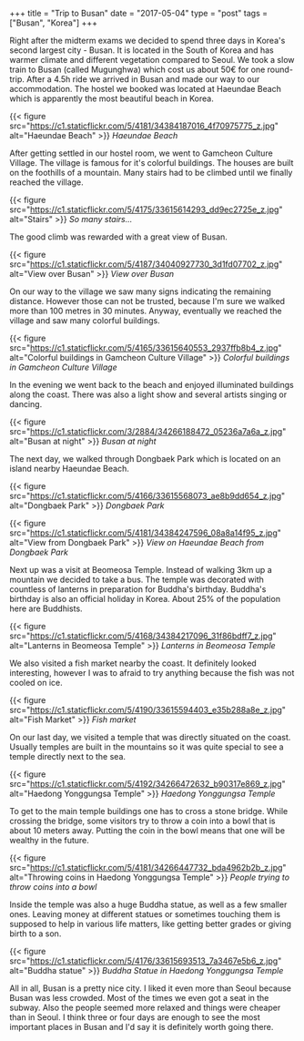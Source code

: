 +++
title = "Trip to Busan"
date = "2017-05-04"
type = "post"
tags = ["Busan", "Korea"]
+++

Right after the midterm exams we decided to spend three days in Korea's second largest city - Busan. It is located in the South of Korea and has warmer climate and different vegetation compared to Seoul. We took a slow train to Busan (called Mugunghwa) which cost us about 50€ for one round-trip. After a 4.5h ride we arrived in Busan and made our way to our accommodation. The hostel we booked was located at Haeundae Beach which is apparently the most beautiful beach in Korea.

{{< figure src="https://c1.staticflickr.com/5/4181/34384187016_4f70975775_z.jpg" alt="Haeundae Beach" >}}
*Haeundae Beach*

After getting settled in our hostel room, we went to Gamcheon Culture Village. The village is famous for it's colorful buildings. The houses are built on the foothills of a mountain. Many stairs had to be climbed until we finally reached the village.

{{< figure src="https://c1.staticflickr.com/5/4175/33615614293_dd9ec2725e_z.jpg" alt="Stairs" >}}
*So many stairs...*

The good climb was rewarded with a great view of Busan.

{{< figure src="https://c1.staticflickr.com/5/4187/34040927730_3d1fd07702_z.jpg" alt="View over Busan" >}}
*View over Busan*

On our way to the village we saw many signs indicating the remaining distance. However those can not be trusted, because I'm sure we walked more than 100 metres in 30 minutes. Anyway, eventually we reached the village and saw many colorful buildings.

{{< figure src="https://c1.staticflickr.com/5/4165/33615640553_2937ffb8b4_z.jpg" alt="Colorful buildings in Gamcheon Culture Village" >}}
*Colorful buildings in Gamcheon Culture Village*

In the evening we went back to the beach and enjoyed illuminated buildings along the coast. There was also a light show and several artists singing or dancing.

{{< figure src="https://c1.staticflickr.com/3/2884/34266188472_05236a7a6a_z.jpg" alt="Busan at night" >}}
*Busan at night*

The next day, we walked through Dongbaek Park which is located on an island nearby Haeundae Beach.

{{< figure src="https://c1.staticflickr.com/5/4166/33615568073_ae8b9dd654_z.jpg" alt="Dongbaek Park" >}}
*Dongbaek Park*

{{< figure src="https://c1.staticflickr.com/5/4181/34384247596_08a8a14f95_z.jpg" alt="View from Dongbaek Park" >}}
*View on Haeundae Beach from Dongbaek Park*

Next up was a visit at Beomeosa Temple. Instead of walking 3km up a mountain we decided to take a bus. The temple was decorated with countless of lanterns in preparation for Buddha's birthday. Buddha's birthday is also an official holiday in Korea. About 25% of the population here are Buddhists.

{{< figure src="https://c1.staticflickr.com/5/4168/34384217096_31f86bdff7_z.jpg" alt="Lanterns in Beomeosa Temple" >}}
*Lanterns in Beomeosa Temple*

We also visited a fish market nearby the coast. It definitely looked interesting, however I was to afraid to try anything because the fish was not cooled on ice.

{{< figure src="https://c1.staticflickr.com/5/4190/33615594403_e35b288a8e_z.jpg" alt="Fish Market" >}}
*Fish market*

On our last day, we visited a temple that was directly situated on the coast. Usually temples are built in the mountains so it was quite special to see a temple directly next to the sea.

{{< figure src="https://c1.staticflickr.com/5/4192/34266472632_b90317e869_z.jpg" alt="Haedong Yonggungsa Temple" >}}
*Haedong Yonggungsa Temple*

To get to the main temple buildings one has to cross a stone bridge. While crossing the bridge, some visitors try to throw a coin into a bowl that is about 10 meters away. Putting the coin in the bowl means that one will be wealthy in the future.

{{< figure src="https://c1.staticflickr.com/5/4181/34266447732_bda4962b2b_z.jpg" alt="Throwing coins in Haedong Yonggungsa Temple" >}}
*People trying to throw coins into a bowl*

Inside the temple was also a huge Buddha statue, as well as a few smaller ones. Leaving money at different statues or sometimes touching them is supposed to help in various life matters, like getting better grades or giving birth to a son.

{{< figure src="https://c1.staticflickr.com/5/4176/33615693513_7a3467e5b6_z.jpg" alt="Buddha statue" >}}
*Buddha Statue in Haedong Yonggungsa Temple*

All in all, Busan is a pretty nice city. I liked it even more than Seoul because Busan was less crowded. Most of the times we even got a seat in the subway. Also the people seemed more relaxed and things were cheaper than in Seoul. I think three or four days are enough to see the most important places in Busan and I'd say it is definitely worth going there.

